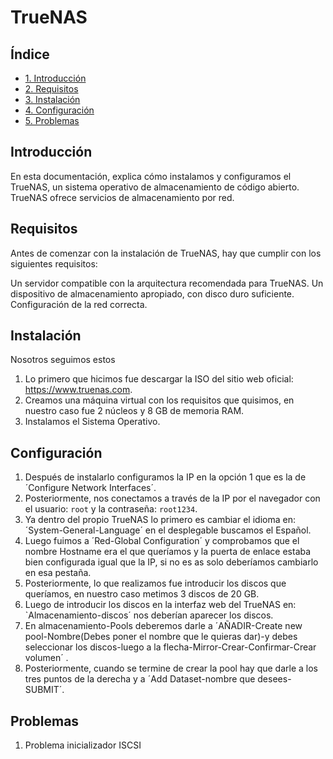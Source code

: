 # TrueNAS


## Índice

- [1. Introducción](#introducción)
- [2. Requisitos](#requisitos)
- [3. Instalación](#instalación)
- [4. Configuración](#configuración)
- [5. Problemas](#problemas-conocidos)


## Introducción

En esta documentación, explica cómo instalamos y configuramos el TrueNAS, un sistema operativo de almacenamiento de código abierto. TrueNAS ofrece servicios de almacenamiento por red.

## Requisitos

Antes de comenzar con la instalación de TrueNAS, hay que cumplir con los siguientes requisitos:

Un servidor compatible con la arquitectura recomendada para TrueNAS.
Un dispositivo de almacenamiento apropiado, con disco duro suficiente.
Configuración de la red correcta.

## Instalación

Nosotros seguimos estos 
  1. Lo primero que hicimos fue descargar la ISO del sitio web oficial: https://www.truenas.com.
  2. Creamos una máquina virtual con los requisitos que quisimos, en nuestro caso fue 2 núcleos y 8 GB de memoria RAM.
  3. Instalamos el Sistema Operativo.
  

## Configuración

  1. Después de instalarlo configuramos la IP en la opción 1 que es la de ´Configure Network Interfaces´.
  2. Posteriormente, nos conectamos a través de la IP por el navegador con el usuario: `root` y la contraseña: `root1234`.
  3. Ya dentro del propio TrueNAS lo primero es cambiar el idioma en: ´System-General-Language´ en el desplegable buscamos el Español.
  4. Luego fuimos a ´Red-Global Configuration´ y comprobamos que el nombre Hostname era el que queríamos y la puerta de enlace estaba bien configurada igual que la IP, si no es as solo deberíamos cambiarlo en esa pestaña.
  5. Posteriormente, lo que realizamos fue introducir los discos que queríamos, en nuestro caso metimos 3 discos de 20 GB.
  6. Luego de introducir los discos en la interfaz web del TrueNAS en: `Almacenamiento-discos´ nos deberían aparecer los discos.
  7. En almacenamiento-Pools deberemos darle a ´AÑADIR-Create new pool-Nombre(Debes poner el nombre que le quieras dar)-y debes seleccionar los discos-luego a la flecha-Mirror-Crear-Confirmar-Crear volumen´ .
  8. Posteriormente, cuando se termine de crear la pool hay que darle a los tres puntos de la derecha y a ´Add Dataset-nombre que desees- SUBMIT´.

## Problemas

  1. Problema inicializador ISCSI 




